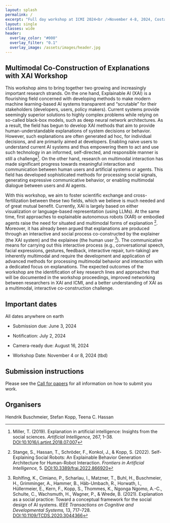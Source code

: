 ```yaml
---
layout: splash
permalink: /
excerpt: "Full day workshop at ICMI 2024<br />November 4-8, 2024, Costa Rica"
layout: single
classes: wide
header:
  overlay_color: "#000"
  overlay_filter: "0.1"
  overlay_image: /assets/images/header.jpg
---
```


## Multimodal Co-Construction of Explanations with XAI Workshop

This workshop aims to bring together two growing and increasingly important research strands. On the one hand, Explainable AI (XAI) is a flourishing field concerned with developing methods to make modern machine learning-based AI systems transparent and “scrutable” for their stakeholders (developers, users, policy makers). Current systems provide seemingly superior solutions to highly complex problems while relying on so-called black-box models, such as deep neural network architectures. As a result, the field has begun to develop XAI methods that aim to provide human-understandable explanations of system decisions or behavior. However, such explanations are often generated ad hoc, for individual decisions, and are primarily aimed at developers. Enabling naive users to understand current AI systems and thus empowering them to act and use such technology in an informed, self-directed, and responsible manner is still a challenge[^1]. On the other hand, research on multimodal interaction has made significant progress towards meaningful interaction and communication between human users and artificial systems or agents. This field has developed sophisticated methods for processing social signals, generating expressive communicative behavior, or enabling multimodal dialogue between users and AI agents.

With this workshop, we aim to foster scientific exchange and cross-fertilization between these two fields, which we believe is much needed and of great mutual benefit. Currently, XAI is largely based on either visualization or language-based representation (using LLMs). At the same time, first approaches to explainable autonomous robots (XAR) or embodied agents raise the need for situated and multimodal forms of explanation [^2]. Moreover, it has already been argued that explanations are produced through an interactive and social process co-constructed by the explainer (the XAI system) and the explainee (the human user [^3]). The communicative means for carrying out this interactive process (e.g., conversational speech, facial expressions, gestures, feedback, interactive repair, turn-taking) are inherently multimodal and require the development and application of advanced methods for processing multimodal behavior and interaction with a dedicated focus on explanations. The expected outcomes of the workshop are the identification of key research lines and approaches that will be documented in the workshop proceedings, improved networking between researchers in XAI and ICMI, and a better understanding of XAI as a multimodal, interactive co-construction challenge.


## Important dates

All dates anywhere on earth

* Submission due: June 3, 2024
* Notification: July 2, 2024
* Camera-ready due: August 16, 2024

* Workshop Date: November 4 or 8, 2024 (tbd)


## Submission instructions

Please see the [Call for papers](https://dililab.github.io/multimodal-xai-2024/call-for-papers/) for all information on how to submit you work.


## Organisers

Hendrik Buschmeier, Stefan Kopp, Teena C. Hassan

[^1]: Miller, T. (2019). Explanation in artificial intelligence: Insights from the social sciences. _Artificial Intelligence,_ 267, 1–38. [DOI:10.1016/j.artint.2018.07.007](https://doi.org/10.1016/j.artint.2018.07.007)
[^2]: Stange, S., Hassan, T., Schröder, F., Konkol, J., & Kopp, S. (2022). Self-Explaining Social Robots: An Explainable Behavior Generation Architecture for Human-Robot Interaction. _Frontiers in Artificial Intelligence,_ 5. [DOI:10.3389/frai.2022.866920](https://doi.org/10.3389/frai.2022.866920)
[^3]: Rohlfing, K., Cimiano, P., Scharlau, I., Matzner, T., Buhl, H., Buschmeier, H., Grimminger, A., Hammer, B., Häb-Umbach, R., Horwath, I., Hüllermeier, E., Kern, F., Kopp, S., Thommes, K., Ngonga Ngomo, A.-C., Schulte, C., Wachsmuth, H., Wagner, P., & Wrede, B. (2021). Explanation as a social practice: Toward a conceptual framework for the social design of AI systems. _IEEE Transactions on Cognitive and Developmental Systems,_ 13, 717–728. [DOI:10.1109/TCDS.2020.3044366](https://doi.org/10.1109/TCDS.2020.3044366)


